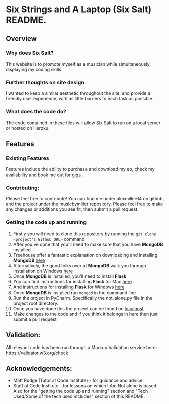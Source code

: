 # Six Strings and A Laptop (Six Salt) README.

## Overview

### Why does Six Salt?
This website is to promote myself as a musician while simultaneously displaying my coding skills.


### Further thoughts on site design
I wanted to keep a similar aesthetic throughout the site, and provide a friendly user experience, with as little barriers to each task as possible.

### What does the code do?
The code contained in these files will allow Six Salt to run on a local server or hosted on Heroku.

## Features

### Existing Features
Features include the ability to purchase and download my ep, check my availability and book me out for gigs.

### Contributing:
Please feel free to contribute! You can find me under alexmiller64 on github, and the project under the musicbymiller repository.
Please feel free to make any changes or additions you see fit, then submit a pull request.

### Getting the code up and running
1. Firstly you will need to clone this repository by running the ```git clone <project's Github URL>``` command
2. After you've done that you'll need to make sure that you have **MongoDB** installed
  1. Treehouse offer a fantastic explanation on downloading and installing **MongoDB** [here](https://treehouse.github.io/installation-guides/mac/mongo-mac.html)
  2. Alternatively, the good folks over at **MongoDB** walk you through installation on Windows [here](https://docs.mongodb.com/manual/tutorial/install-mongodb-on-windows/)
3. Once **MongoDB** is installed, you'll need to install **Flask**
  1. You can find instructions for installing **Flask** for Mac [here](http://www1.cmc.edu/pages/faculty/alee/cs40/penv/installFlaskOnMac.html)
  2. And instructions for installing **Flask** for Windows [here](http://www1.cmc.edu/pages/faculty/alee/cs40/penv/installFlaskOnWindows.html)
4. Once **MongoDB** is installed run ```mongod``` in the command line
6. Run the project in PyCharm. Specifically the not_alone.py file in the project root directory.
7. Once you have done this the project can be found on [localhost](http://127.0.0.1:5000)
7. Make changes to the code and if you think it belongs in here then just submit a pull request

## Validation:
All relevant code has been run through a Markup Validation service here: https://validator.w3.org/check

## Acknowledgements:
- Matt Rudge (Tutor at Code Institute) - for guidance and advice
- Staff at Code Institute - for lessons on which I Am Not alone is based. Also for the "getting the code up and running" section and "Tech Used/Some of the tech used includes" section of this README.
